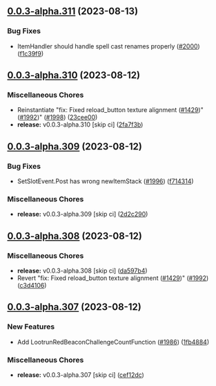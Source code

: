 ## [0.0.3-alpha.311](https://github.com/Wynntils/Artemis/compare/v0.0.3-alpha.310...v0.0.3-alpha.311) (2023-08-13)


### Bug Fixes

* ItemHandler should handle spell cast renames properly ([#2000](https://github.com/Wynntils/Artemis/issues/2000)) ([f1c39f9](https://github.com/Wynntils/Artemis/commit/f1c39f982ba55edfb1384c629891757581693069))

## [0.0.3-alpha.310](https://github.com/Wynntils/Artemis/compare/v0.0.3-alpha.309...v0.0.3-alpha.310) (2023-08-12)


### Miscellaneous Chores

* Reinstantiate "fix: Fixed reload_button texture alignment ([#1429](https://github.com/Wynntils/Artemis/issues/1429))" ([#1992](https://github.com/Wynntils/Artemis/issues/1992))" ([#1998](https://github.com/Wynntils/Artemis/issues/1998)) ([23cee00](https://github.com/Wynntils/Artemis/commit/23cee00c6287793ba55f44517fb16f92499af49d))
* **release:** v0.0.3-alpha.310 [skip ci] ([2fa7f3b](https://github.com/Wynntils/Artemis/commit/2fa7f3bf8d6763470775ae0d05308a054efeb48d))

## [0.0.3-alpha.309](https://github.com/Wynntils/Artemis/compare/v0.0.3-alpha.308...v0.0.3-alpha.309) (2023-08-12)


### Bug Fixes

* SetSlotEvent.Post has wrong newItemStack ([#1996](https://github.com/Wynntils/Artemis/issues/1996)) ([f714314](https://github.com/Wynntils/Artemis/commit/f71431480ab58c79ba9bd1389d263ab5bf79c620))


### Miscellaneous Chores

* **release:** v0.0.3-alpha.309 [skip ci] ([2d2c290](https://github.com/Wynntils/Artemis/commit/2d2c290350ae1667b24d0206f463ae21039882b0))

## [0.0.3-alpha.308](https://github.com/Wynntils/Artemis/compare/v0.0.3-alpha.307...v0.0.3-alpha.308) (2023-08-12)


### Miscellaneous Chores

* **release:** v0.0.3-alpha.308 [skip ci] ([da597b4](https://github.com/Wynntils/Artemis/commit/da597b48cbffdb4cd2fe62ff4a3ac7ee9a77e61c))
* Revert "fix: Fixed reload_button texture alignment ([#1429](https://github.com/Wynntils/Artemis/issues/1429))" ([#1992](https://github.com/Wynntils/Artemis/issues/1992)) ([c3d4106](https://github.com/Wynntils/Artemis/commit/c3d4106a6297c5730b542b4af8879bf4c995325c))

## [0.0.3-alpha.307](https://github.com/Wynntils/Artemis/compare/v0.0.3-alpha.306...v0.0.3-alpha.307) (2023-08-12)


### New Features

* Add LootrunRedBeaconChallengeCountFunction ([#1986](https://github.com/Wynntils/Artemis/issues/1986)) ([1fb4884](https://github.com/Wynntils/Artemis/commit/1fb488434d11aedd73daee50b235d37be23476aa))


### Miscellaneous Chores

* **release:** v0.0.3-alpha.307 [skip ci] ([cef12dc](https://github.com/Wynntils/Artemis/commit/cef12dcf865ee3593a612ccf0e985c903a9ecb09))

